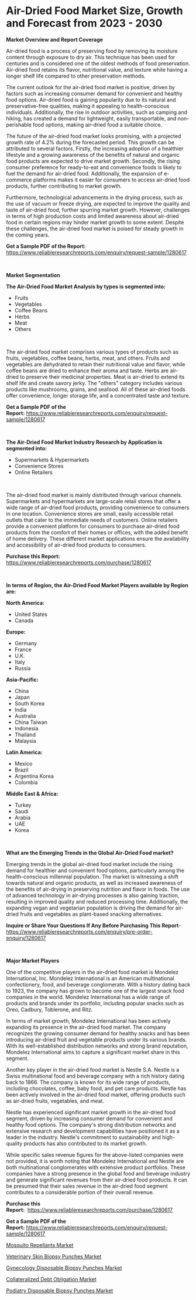 <p><h1>Air-Dried Food Market Size, Growth and Forecast from 2023 - 2030</h1></p><p><strong>Market Overview and Report Coverage</strong></p>
<p><p>Air-dried food is a process of preserving food by removing its moisture content through exposure to dry air. This technique has been used for centuries and is considered one of the oldest methods of food preservation. Air-dried food retains its flavor, nutritional value, and texture while having a longer shelf life compared to other preservation methods.</p><p>The current outlook for the air-dried food market is positive, driven by factors such as increasing consumer demand for convenient and healthy food options. Air-dried food is gaining popularity due to its natural and preservative-free qualities, making it appealing to health-conscious individuals. Additionally, the rise in outdoor activities, such as camping and hiking, has created a demand for lightweight, easily transportable, and non-perishable food options, making air-dried food a suitable choice.</p><p>The future of the air-dried food market looks promising, with a projected growth rate of 4.2% during the forecasted period. This growth can be attributed to several factors. Firstly, the increasing adoption of a healthier lifestyle and a growing awareness of the benefits of natural and organic food products are expected to drive market growth. Secondly, the rising consumer preference for ready-to-eat and convenience foods is likely to fuel the demand for air-dried food. Additionally, the expansion of e-commerce platforms makes it easier for consumers to access air-dried food products, further contributing to market growth.</p><p>Furthermore, technological advancements in the drying process, such as the use of vacuum or freeze drying, are expected to improve the quality and taste of air-dried food, further spurring market growth. However, challenges in terms of high production costs and limited awareness about air-dried food in certain regions may hinder market growth to some extent. Despite these challenges, the air-dried food market is poised for steady growth in the coming years.</p></p>
<p><strong>Get a Sample PDF of the Report:</strong> <a href="https://www.reliableresearchreports.com/enquiry/request-sample/1280617">https://www.reliableresearchreports.com/enquiry/request-sample/1280617</a></p>
<p>&nbsp;</p>
<p><strong>Market Segmentation</strong></p>
<p><strong>The Air-Dried Food Market Analysis by types is segmented into:</strong></p>
<p><ul><li>Fruits</li><li>Vegetables</li><li>Coffee Beans</li><li>Herbs</li><li>Meat</li><li>Others</li></ul></p>
<p>&nbsp;</p>
<p><p>The air-dried food market comprises various types of products such as fruits, vegetables, coffee beans, herbs, meat, and others. Fruits and vegetables are dehydrated to retain their nutritional value and flavor, while coffee beans are dried to enhance their aroma and taste. Herbs are air-dried to preserve their medicinal properties. Meat is air-dried to extend its shelf life and create savory jerky. The "others" category includes various products like mushrooms, grains, and seafood. All of these air-dried foods offer convenience, longer storage life, and a concentrated taste and texture.</p></p>
<p><strong>Get a Sample PDF of the Report:</strong>&nbsp;<a href="https://www.reliableresearchreports.com/enquiry/request-sample/1280617">https://www.reliableresearchreports.com/enquiry/request-sample/1280617</a></p>
<p>&nbsp;</p>
<p><strong>The Air-Dried Food Market Industry Research by Application is segmented into:</strong></p>
<p><ul><li>Supermarkets & Hypermarkets</li><li>Convenience Stores</li><li>Online Retailers</li></ul></p>
<p>&nbsp;</p>
<p><p>The air-dried food market is mainly distributed through various channels. Supermarkets and hypermarkets are large-scale retail stores that offer a wide range of air-dried food products, providing convenience to consumers in one location. Convenience stores are small, easily accessible retail outlets that cater to the immediate needs of customers. Online retailers provide a convenient platform for consumers to purchase air-dried food products from the comfort of their homes or offices, with the added benefit of home delivery. These different market applications ensure the availability and accessibility of air-dried food products to consumers.</p></p>
<p><strong>Purchase this Report:</strong>&nbsp; <a href="https://www.reliableresearchreports.com/purchase/1280617">https://www.reliableresearchreports.com/purchase/1280617</a></p>
<p>&nbsp;</p>
<p><strong>In terms of Region, the Air-Dried Food Market Players available by Region are:</strong></p>
<p>
    <p> <strong> North America: </strong>
        <ul>
            <li>United States</li>
            <li>Canada</li>
        </ul>
        </p> 
    <p> <strong> Europe: </strong>
        <ul>
            <li>Germany</li>
            <li>France</li>
            <li>U.K.</li>
            <li>Italy</li>
            <li>Russia</li>
        </ul>
        </p> 
    <p> <strong> Asia-Pacific: </strong>
        <ul>
            <li>China</li>
            <li>Japan</li>
            <li>South Korea</li>
            <li>India</li>
            <li>Australia</li>
            <li>China Taiwan</li>
            <li>Indonesia</li>
            <li>Thailand</li>
            <li>Malaysia</li>
        </ul>
        </p> 
    <p> <strong> Latin America: </strong>
        <ul>
            <li>Mexico</li>
            <li>Brazil</li>
            <li>Argentina Korea</li>
            <li>Colombia</li>
        </ul>
        </p> 
    <p> <strong> Middle East & Africa: </strong>
        <ul>
            <li>Turkey</li>
            <li>Saudi</li>
            <li>Arabia</li>
            <li>UAE</li>
            <li>Korea</li>
        </ul>
    </p>
    </p>
<p>&nbsp;</p>
<p><strong>What are the Emerging Trends in the Global Air-Dried Food market?</strong></p>
<p><p>Emerging trends in the global air-dried food market include the rising demand for healthier and convenient food options, particularly among the health-conscious millennial population. The market is witnessing a shift towards natural and organic products, as well as increased awareness of the benefits of air-drying in preserving nutrition and flavor in foods. The use of advanced technology in air-drying processes is also gaining traction, resulting in improved quality and reduced processing time. Additionally, the expanding vegan and vegetarian population is driving the demand for air-dried fruits and vegetables as plant-based snacking alternatives.</p></p>
<p><strong>Inquire or Share Your Questions If Any Before Purchasing This Report</strong>- <a href="https://www.reliableresearchreports.com/enquiry/pre-order-enquiry/1280617">https://www.reliableresearchreports.com/enquiry/pre-order-enquiry/1280617</a></p>
<p>&nbsp;</p>
<p><strong>Major Market Players</strong></p>
<p><p>One of the competitive players in the air-dried food market is Mondelez International, Inc. Mondelez International is an American multinational confectionery, food, and beverage conglomerate. With a history dating back to 1923, the company has grown to become one of the largest snack food companies in the world. Mondelez International has a wide range of products and brands under its portfolio, including popular snacks such as Oreo, Cadbury, Toblerone, and Ritz.</p><p>In terms of market growth, Mondelez International has been actively expanding its presence in the air-dried food market. The company recognizes the growing consumer demand for healthy snacks and has been introducing air-dried fruit and vegetable products under its various brands. With its well-established distribution networks and strong brand reputation, Mondelez International aims to capture a significant market share in this segment.</p><p>Another key player in the air-dried food market is Nestle S.A. Nestle is a Swiss multinational food and beverage company with a rich history dating back to 1866. The company is known for its wide range of products, including chocolates, coffee, baby food, and pet care products. Nestle has been actively involved in the air-dried food market, offering products such as air-dried fruits, vegetables, and meat.</p><p>Nestle has experienced significant market growth in the air-dried food segment, driven by increasing consumer demand for convenient and healthy food options. The company's strong distribution networks and extensive research and development capabilities have positioned it as a leader in the industry. Nestle's commitment to sustainability and high-quality products has also contributed to its market growth.</p><p>While specific sales revenue figures for the above-listed companies were not provided, it is worth noting that Mondelez International and Nestle are both multinational conglomerates with extensive product portfolios. These companies have a strong presence in the global food and beverage industry and generate significant revenues from their air-dried food products. It can be presumed that their sales revenue in the air-dried food segment contributes to a considerable portion of their overall revenue.</p></p>
<p><strong>Purchase this Report:</strong>&nbsp;&nbsp;<a href="https://www.reliableresearchreports.com/purchase/1280617">https://www.reliableresearchreports.com/purchase/1280617</a></p>
<p></p>
<p><strong>Get a Sample PDF of the Report:</strong>&nbsp;<a href="https://www.reliableresearchreports.com/enquiry/request-sample/1280617">https://www.reliableresearchreports.com/enquiry/request-sample/1280617</a></p>
<p><p><a href="https://medium.com/@zoeyleannon2023/mosquito-repellants-market-size-growth-forecast-2023-2030-e7079d9c6d33">Mosquito Repellants Market</a></p><p><a href="https://www.linkedin.com/pulse/veterinary-skin-biopsy-punches-market-insights-players/">Veterinary Skin Biopsy Punches Market</a></p><p><a href="https://www.linkedin.com/pulse/gynecology-disposable-biopsy-punches-market-challenges/">Gynecology Disposable Biopsy Punches Market</a></p><p><a href="https://medium.com/@brendajames1938/collateralized-debt-obligation-market-analysis-its-cagr-market-segmentation-and-global-industry-df52dfec58cb">Collateralized Debt Obligation Market</a></p><p><a href="https://www.linkedin.com/pulse/podiatry-disposable-biopsy-punches-market-size-2023-2030/">Podiatry Disposable Biopsy Punches Market</a></p></p>